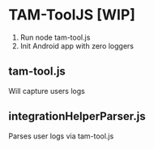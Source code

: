 # TAM-ToolJS [WIP]

1. Run node tam-tool.js
2. Init Android app with zero loggers

## tam-tool.js
Will capture users logs

## integrationHelperParser.js

Parses user logs via tam-tool.js
